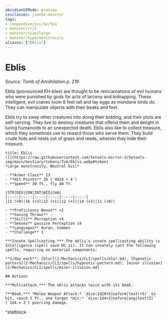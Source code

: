 ```yaml
---
obsidianUIMode: preview
cssclasses: json5e-monster
tags:
- compendium/src/5e/toa
- monster/cr/1
- monster/size/large
- monster/type/monstrosity
aliases: ["Eblis"]
---
```

# Eblis
*Source: Tomb of Annihilation p. 219*  

Eblis (pronounced EH-blee) are thought to be reincarnations of evil humans who were punished by gods for acts of larceny and kidnapping. These intelligent, evil cranes loom 8 feet tall and lay eggs as mundane birds do. They can manipulate objects with their beaks and feet.

Eblis try to sway other creatures into doing their bidding, and their plots are self-serving. They live to destroy creatures that offend them and delight in luring humanoids to an unexpected death. Eblis also like to collect treasure, which they sometimes use to reward those who serve them. They build crude huts and nests out of grass and reeds, wherein they hide their treasure.

```ad-statblock
title: Eblis
![](https://raw.githubusercontent.com/5etools-mirror-3/5etools-img/main/bestiary/tokens/ToA/Eblis.webp#token)
*Large monstrosity, Neutral Evil*

- **Armor Class** 13
- **Hit Points** 26 (`4d10 + 4`)
- **Speed** 30 ft., fly 40 ft.

|STR|DEX|CON|INT|WIS|CHA|
|:---:|:---:|:---:|:---:|:---:|:---:|
|11 (+0)|16 (+3)|12 (+1)|12 (+1)|14 (+2)|11 (+0)|

- **Proficiency Bonus** +2
- **Saving Throws** ⏤
- **Skills** Perception +4
- **Senses** passive Perception 14
- **Languages** Auran, Common
- **Challenge** 1

***Innate Spellcasting.*** The eblis's innate spellcasting ability is Intelligence (spell save DC 11). It can innately cast the following spells, requiring no material components:

**1/day each**: [blur](2-Mechanics/CLI/spells/blur.md), [hypnotic pattern](2-Mechanics/CLI/spells/hypnotic-pattern.md), [minor illusion](2-Mechanics/CLI/spells/minor-illusion.md)

## Actions

***Multiattack.*** The eblis attacks twice with its beak.

***Beak.*** *Melee Weapon Attack:* `dice:1d20+5|noform|text(+5)` to hit, reach 5 ft., one target *Hit:* `dice:1d4+3|noform|avg|text(5)` (`1d4 + 3`) piercing damage.
```
^statblock